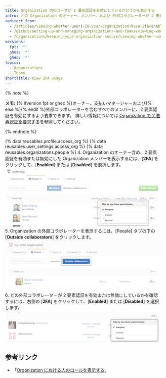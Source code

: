 ```yaml
---
title: Organization 内のユーザが 2 要素認証を有効にしているかどうかを表示する
intro: どの Organization のオーナー、メンバー、および 外部コラボレーターが 2 要素認証を有効にしているかを確認できます。
redirect_from:
  - /articles/viewing-whether-users-in-your-organization-have-2fa-enabled
  - /github/setting-up-and-managing-organizations-and-teams/viewing-whether-users-in-your-organization-have-2fa-enabled
  - /organizations/keeping-your-organization-secure/viewing-whether-users-in-your-organization-have-2fa-enabled
versions:
  fpt: '*'
  ghes: '*'
  ghec: '*'
topics:
  - Organizations
  - Teams
shortTitle: View 2FA usage
---
```


{% note %}

**メモ:** {% ifversion fpt or ghec %}オーナー、支払いマネージャーおよび{% else %}{% endif %}外部コラボレーターを含むすべてのメンバーに、2 要素認証を有効にするよう要求できます。 詳しい情報については [Organization で 2 要素認証を要求する](/articles/requiring-two-factor-authentication-in-your-organization)を参照してください。

{% endnote %}

{% data reusables.profile.access_org %}
{% data reusables.user_settings.access_org %}
{% data reusables.organizations.people %}
4. Organization のオーナー含め、2 要素認証を有効または無効にした Organization メンバーを表示するには、[**2FA**] をクリックして、[**Enabled**] または [**Disabled**] を選択します。 ![filter-org-members-by-2fa](/assets/images/help/2fa/filter-org-members-by-2fa.png)
5. Organization の外部コラボレーターを表示するには、[People] タブの下の [**Outside collaborators**] をクリックします。 ![select-outside-collaborators](/assets/images/help/organizations/select-outside-collaborators.png)
6. どの外部コラボレーターが 2 要素認証を有効または無効にしているかを確認するには、右側の [**2FA**] をクリックして、[**Enabled**] または [**Disabled**] を選択します。 ![filter-outside-collaborators-by-2fa](/assets/images/help/2fa/filter-outside-collaborators-by-2fa.png)

## 参考リンク

- 「[Organization における人のロールを表示する](/articles/viewing-people-s-roles-in-an-organization)」
